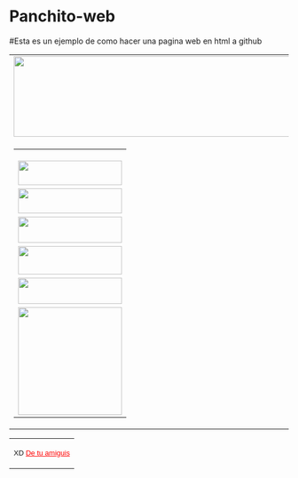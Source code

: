 # Panchito-web
#Esta es un ejemplo de como hacer una pagina web en html a github
<html>

<head>
<title></title>
<meta http-equiv="Content-Type" content="text/html; charset=iso-8859-1">
</head>

<body topmargin="0" leftmargin="0">

<table border="0" width="780" cellspacing="0" cellpadding="0">
  <tr>
    <td width="100%" colspan="2"><img src="1.jpg" width="780" height="145"></td>
  </tr>
  <tr>
    <td width="187" valign="top"><table border="0" width="100%" cellspacing="0"
    cellpadding="0">
      <tr>
        <td width="100%"><img src="2.jpg" width="187" height="12"></td>
      </tr>
      <tr>
        <td width="100%"><img src="3.jpg" width="187" height="44"></td>
      </tr>
      <tr>
        <td width="100%"><img src="4.jpg" width="187" height="45"></td>
      </tr>
      <tr>
        <td width="100%"><img src="5.jpg" width="187" height="47"></td>
      </tr>
      <tr>
        <td width="100%"><img src="6.jpg" width="187" height="51"></td>
      </tr>
      <tr>
        <td width="100%"><img src="7.jpg" width="187" height="47"></td>
      </tr>
      <tr>
        <td width="100%"><img src="8.jpg" width="187" height="194"></td>
      </tr>
    </table>
    </td>
    <td width="593" valign="top"></td>
  </tr>
</table>
<table border="0" width="780">
  <tr>
    <td width="100%">
      <p align="center"><font size="2" face="Arial"> XD <a href="De tu amiguis :3" style="color: #FF0000">De tu amiguis</a></font></td>
  </tr>
</table>
</body>
</html>
